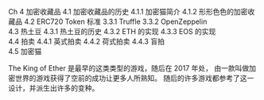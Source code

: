 Ch 4 加密收藏品
    4.1 加密收藏品的历史
        4.1.1 加密猫简介
        4.1.2 形形色色的加密收藏品
    4.2 ERC720 Token 标准
        3.3.1 Truffle
        3.3.2 OpenZeppelin   
    4.3 热土豆
        4.3.1 热土豆的历史
        4.3.2 ETH 的实现
        4.3.3 EOS 的实现  
    4.4 拍卖
        4.4.1 英式拍卖
        4.4.2 荷式拍卖
        4.4.3 盲拍    
    4.5 加密猫

The King of Ether 是最早的这类类型的游戏，随后在 2017 年处，
由一款叫做加密世界的游戏获得了空前的成功让更多人所熟知。
随后的许多游戏都参考了这一设计，并派生出许多的变种。
